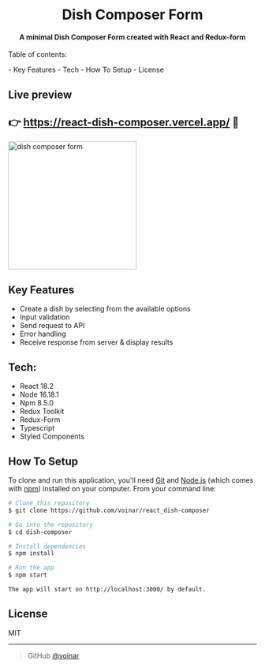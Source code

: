 <h1 align="center">
  <br>
  Dish Composer Form
  <br>
</h1>

<h4 align="center">A minimal Dish Composer Form created with React and Redux-form</h4>

<p align="left">Table of contents:</p>
- Key Features
- Tech
- How To Setup
- License
  <br>


## Live preview
## 👉 https://react-dish-composer.vercel.app/ 👀

<a href="https://react-dish-composer.vercel.app/">
<img width="260" alt="dish composer form" src="https://user-images.githubusercontent.com/38013623/236595859-03461717-0901-46fe-a7b3-669595bb11be.png">
</a>

## Key Features

* Create a dish by selecting from the available options
* Input validation
* Send request to API
* Error handling
* Receive response from server & display results

## Tech:
* React 18.2
* Node 16.18.1
* Npm 8.5.0
* Redux Toolkit
* Redux-Form
* Typescript
* Styled Components

## How To Setup

To clone and run this application, you'll need [Git](https://git-scm.com) and [Node.js](https://nodejs.org/en/download/) (which comes with [npm](http://npmjs.com)) installed on your computer. From your command line:

```bash
# Clone this repository
$ git clone https://github.com/voinar/react_dish-composer

# Go into the repository
$ cd dish-composer

# Install dependencies
$ npm install

# Run the app
$ npm start

The app will start on http://localhost:3000/ by default.
```


## License

MIT

---

> GitHub [@voinar](https://github.com/voinar)


